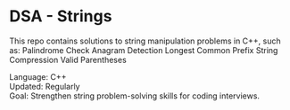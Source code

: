 
# DSA - Strings

This repo contains solutions to string manipulation problems in C++, such as:
Palindrome Check
 Anagram Detection
 Longest Common Prefix
 String Compression
 Valid Parentheses

 Language: C++  
 Updated: Regularly  
Goal: Strengthen string problem-solving skills for coding interviews.
